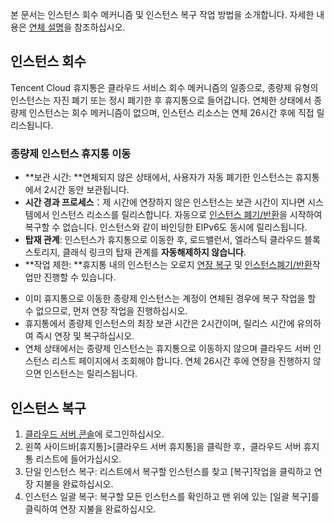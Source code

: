 본 문서는 인스턴스 회수 메커니즘 및 인스턴스 복구 작업 방법을 소개합니다. 자세한 내용은 [연체 설명](https://intl.cloud.tencent.com/document/product/213/2181)을 참조하십시오. 

## 인스턴스 회수
Tencent Cloud 휴지통은 클라우드 서비스 회수 메커니즘의 일종으로, 종량제 유형의 인스턴스는 자진 폐기 또는 정시 폐기한 후 휴지통으로 들어갑니다. 연체한 상태에서 종량제 인스턴스는 회수 메커니즘이 없으며, 인스턴스 리소스는 연체 26시간 후에 직접 릴리스됩니다.

### 종량제 인스턴스 휴지통 이동

 - **보관 시간: **연체되지 않은 상태에서, 사용자가 자동 폐기한 인스턴스는 휴지통에서 2시간 동안 보관됩니다.
 - **시간 경과 프로세스**：제 시간에 연장하지 않은 인스턴스는 보관 시간이 지나면 시스템에서 인스턴스 리소스를 릴리스합니다. 자동으로 [인스턴스 폐기/반환](https://intl.cloud.tencent.com/document/product/213/4930)을 시작하여 복구할 수 없습니다. 인스턴스와 같이 바인딩한 EIPv6도 동시에 릴리스됩니다.
 - **탑재 관계**: 인스턴스가 휴지통으로 이동한 후, 로드밸런서, 엘라스틱 클라우드 블록 스토리지, 클래식 링크의 탑재 관계를 **자동해제하지 않습니다**.
 - **작업 제한: **휴지통 내의 인스턴스는 오로지 [연장 복구](https://intl.cloud.tencent.com/document/product/213/6143) 및 [인스턴스폐기/반환](https://intl.cloud.tencent.com/document/product/213/4930)작업만 진행할 수 있습니다. 
 
> 
- 이미 휴지통으로 이동한 종량제 인스턴스는 계정이 연체된 경우에 복구 작업을 할 수 없으므로, 먼저 연장 작업을 진행하십시오.
- 휴지통에서 종량제 인스턴스의 최장 보관 시간은 2시간이며, 릴리스 시간에 유의하여 즉시 연장 및 복구하십시오.
- 연체 상태에서는 종량제 인스턴스는 휴지통으로 이동하지 않으며 클라우드 서버 인스턴스 리스트 페이지에서 조회해야 합니다. 연체 26시간 후에 연장을 진행하지 않으면 인스턴스는 릴리스됩니다. 

## 인스턴스 복구
 1. [클라우드 서버 콘솔](https://console.cloud.tencent.com/cvm/)에 로그인하십시오.
 2. 왼쪽 사이드바[휴지통]>[클라우드 서버 휴지통]을 클릭한 후，클라우드 서버 휴지통 리스트에 들어가십시오.
 3. 단일 인스턴스 복구: 리스트에서 복구할 인스턴스를 찾고 [복구]작업을 클릭하고 연장 지불을 완료하십시오.
 4. 인스턴스 일괄 복구: 복구할 모든 인스턴스를 확인하고 맨 위에 있는 [일괄 복구]를 클릭하여 연장 지불을 완료하십시오.

